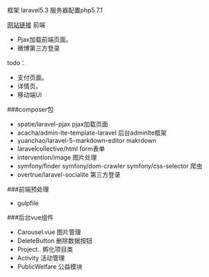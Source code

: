 框架 laravel5.3 服务器配置php5.7.1


[网站链接](http://ycg.g91app.com/)
前端
  - Pjax加载前端页面。
  - 微博第三方登录

 todo：
  - 支付页面。
  - 详情页。
  - 移动端UI
  
###composer包
 - spatie/laravel-pjax pjax加载页面
 - acacha/admin-lte-template-laravel 后台adminlte框架
 - yuanchao/laravel-5-markdown-editor makrdown
 - laravelcollective/html form表单
 - intervention/image 图片处理
 - symfony/finder symfony/dom-crawler symfony/css-selector 爬虫
 - overtrue/laravel-socialite 第三方登录

###前端预处理
 - gulpfile

###后台vue组件 
- Carousel.vue 图片管理
- DeleteButton 删除数据按钮
- Project.. 孵化项目类
- Activity 活动管理
- PublicWelfare 公益模块





